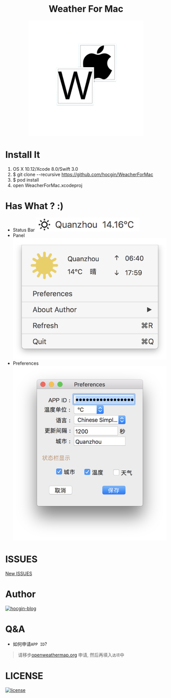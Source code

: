 <h1 align="center">Weather For Mac</h1>
<p align="center"><img src="screenshots/weather-macOS.png"/></p>

# Install It
1. OS X 10.12/Xcode 8.0/Swift 3.0
2. $ git clone --recursive https://github.com/hocgin/WeacherForMac
3. $ pod install
4. open WeacherForMac.xcodeproj

# Has What ? :)
- Status Bar
![image](screenshots/2.png)
- Panel
![image](screenshots/1.png)
- Preferences
![image](screenshots/3.png)

# ISSUES
[New ISSUES](https://github.com/hocgin/WeatherForMac/issues/new)

# Author
[![hocgin-blog](https://img.shields.io/badge/hocgin-blog-blue.svg)](http://hocg.in)


# Q&A
- 如何申请`APP ID`?
> 请移步[openweathermap.org](https://home.openweathermap.org/api_keys) 申请, 然后再填入`选项`中

# LICENSE
[![license](https://img.shields.io/github/license/mashape/apistatus.svg?style=flat-square)](/LICENSE)
